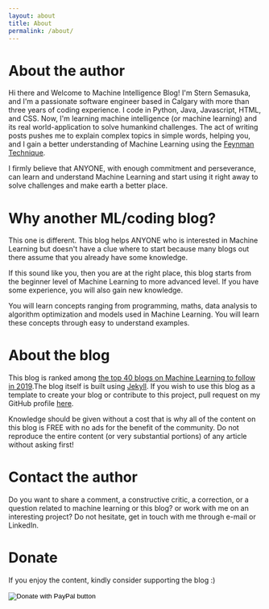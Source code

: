 ```yaml
---
layout: about
title: About
permalink: /about/
---
```

# About the author

Hi there and Welcome to Machine Intelligence Blog! I'm Stern Semasuka, and I'm a passionate software engineer based in Calgary with more than three years of coding experience. I code in Python, Java, Javascript, HTML, and CSS. Now, I'm learning machine intelligence (or machine learning) and its real world-application to solve humankind challenges. The act of writing posts pushes me to explain complex topics in simple words, helping you, and I gain a better understanding of Machine Learning using the [Feynman Technique](https://www.youtube.com/watch?v=_f-qkGJBPts).

I firmly believe that ANYONE, with enough commitment and perseverance, can learn and understand Machine Learning and start using it right away to solve challenges and make earth a better place.

# Why another ML/coding blog?

This one is different. This blog helps ANYONE who is interested in Machine Learning but doesn't have a clue where to start because many blogs out there assume that you already have some knowledge.

If this sound like you, then you are at the right place, this blog starts from the beginner level of Machine Learning to more advanced level. If you have some experience, you will also gain new knowledge.

You will learn concepts ranging from programming, maths, data analysis to algorithm optimization and models used in Machine Learning. You will learn these concepts through easy to understand examples.

# About the blog

This blog is ranked among [the top 40 blogs on Machine Learning to follow in 2019](https://blog.feedspot.com/machine_learning_blogs/).The blog itself is built using [Jekyll](https://jekyllrb.com "Jekyll"). If you wish to use this blog as a template to create your blog or contribute to this project, pull request on my GitHub profile [here](https://github.com/semasuka/blog).

Knowledge should be given without a cost that is why all of the content on this blog is FREE with no ads for the benefit of the community. Do not reproduce the entire content (or very substantial portions) of any article without asking first!

# Contact the author

Do you want to share a comment, a constructive critic, a correction, or a question related to machine learning or this blog? or work with me on an interesting project? Do not hesitate, get in touch with me through e-mail or LinkedIn.

# Donate

If you enjoy the content, kindly consider supporting the blog :)

<form action="https://www.paypal.com/cgi-bin/webscr" method="post" target="_top">
<input type="hidden" name="cmd" value="_s-xclick" />
<input type="hidden" name="hosted_button_id" value="CD3F4HSWGRUH2" />
<input type="image" src="https://www.paypalobjects.com/en_US/i/btn/btn_donateCC_LG.gif" border="0" name="submit" title="PayPal - The safer, easier way to pay online!" alt="Donate with PayPal button" />
<img alt="" border="0" src="https://www.paypal.com/en_CA/i/scr/pixel.gif" width="1" height="1" />
</form>